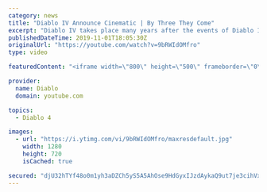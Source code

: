 ```yaml
---
category: news
title: "Diablo IV Announce Cinematic | By Three They Come"
excerpt: "Diablo IV takes place many years after the events of Diablo III, after millions have been slaughtered by the actions of the High Heavens and Burning Hells alike."
publishedDateTime: 2019-11-01T18:05:30Z
originalUrl: "https://youtube.com/watch?v=9bRWIdOMfro"
type: video

featuredContent: "<iframe width=\"800\" height=\"500\" frameborder=\"0\" src=\"https://www.youtube.com/embed/9bRWIdOMfro\" allow=\"accelerometer; autoplay; encrypted-media; gyroscope; picture-in-picture\" allowfullscreen></iframe>"

provider:
  name: Diablo
  domain: youtube.com

topics:
  - Diablo 4

images:
  - url: "https://i.ytimg.com/vi/9bRWIdOMfro/maxresdefault.jpg"
    width: 1280
    height: 720
    isCached: true

secured: "djU32hTYf48o0m1yh3aDZCh5yS5A5AhOse9HdGyxIJzdAykaQ9ut7je3cihVxHKr+Y8aYhh+FW+6OhOhoJPVqVIngaM58TJHflOcFSbqsAfsHVTpgnwg1Kowbk1Uhk/9Qqh0ZXZhvD97rTL0cQTqRZzm1A8h9Cvc6ySe6kk4PIwPR/0HNwxg5KSyTLcZ5M4e4XAc9dvQs27AkpR3/ESK7D6tn5oUTBdm8ZejeOe74CJCFcbdfo1sdDoyTsWkkod/jfZcbLOcZD6MvE1orPbvLV16CIZkMSiilheqW60okthnTqrgCXIXrWvltUAg0iYPc9LCWb+snNjuOrswOq9lGi0I6kyPZwSGEBujVzuvXSzfV3pUK7+wa/OqvyH16yzLwET0Wv8ewi9vkx3hcTxXJw2Wj+caN7486aMJFggx5X2fXzs0rbpKlPhyrbeJLgcx;cT0PxZ9K/7p//i4EXS0+WA=="
---
```


